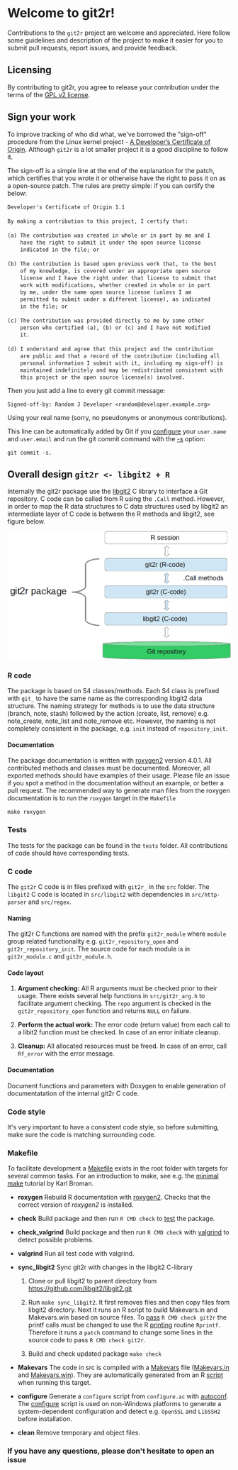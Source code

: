 # Welcome to git2r!

Contributions to the `git2r` project are welcome and appreciated. Here
follow some guidelines and description of the project to make it
easier for you to submit pull requests, report issues, and provide
feedback.

## Licensing

By contributing to git2r, you agree to release your contribution under
the terms of the [GPL v2 license](LICENSE).

## Sign your work

To improve tracking of who did what, we've borrowed the "sign-off"
procedure from the Linux kernel project -
[A Developer’s Certificate of Origin](http://elinux.org/Developer_Certificate_Of_Origin).
Although `git2r` is a lot smaller project it is a good discipline to
follow it.

The sign-off is a simple line at the end of the explanation for
the patch, which certifies that you wrote it or otherwise have
the right to pass it on as a open-source patch. The rules are
pretty simple: if you can certify the below:

```
Developer's Certificate of Origin 1.1

By making a contribution to this project, I certify that:

(a) The contribution was created in whole or in part by me and I
    have the right to submit it under the open source license
    indicated in the file; or

(b) The contribution is based upon previous work that, to the best
    of my knowledge, is covered under an appropriate open source
    license and I have the right under that license to submit that
    work with modifications, whether created in whole or in part
    by me, under the same open source license (unless I am
    permitted to submit under a different license), as indicated
    in the file; or

(c) The contribution was provided directly to me by some other
    person who certified (a), (b) or (c) and I have not modified
    it.

(d) I understand and agree that this project and the contribution
    are public and that a record of the contribution (including all
    personal information I submit with it, including my sign-off) is
    maintained indefinitely and may be redistributed consistent with
    this project or the open source license(s) involved.
```

Then you just add a line to every git commit message:

```
Signed-off-by: Random J Developer <random@developer.example.org>
```

Using your real name (sorry, no pseudonyms or anonymous contributions).

This line can be automatically added by Git if you
[configure](http://git-scm.com/book/en/Customizing-Git-Git-Configuration)
your `user.name` and `user.email` and run the git commit command with
the
[-s](https://www.kernel.org/pub/software/scm/git/docs/git-commit.html)
option:

```
git commit -s.
```

## Overall design `git2r <- libgit2 + R`

Internally the git2r package use the
[libgit2](https://libgit2.github.com/) C library to interface a Git
repository. C code can be called from R using the `.Call`
method. However, in order to map the R data structures to C data
structures used by libgit2 an intermediate layer of C code is between
the R methods and libgit2, see figure below.

![Overall design](figure/git2r-design.png)

### R code

The package is based on S4 classes/methods. Each S4 class is prefixed
with `git_` to have the same name as the corresponding libgit2 data
structure. The naming strategy for methods is to use the data
structure (branch, note, stash) followed by the action (create, list,
remove) e.g. note_create, note_list and note_remove etc. However, the
naming is not completely consistent in the package, e.g. `init`
instead of `repository_init`.


#### Documentation

The package documentation is written with
[roxygen2](http://cran.r-project.org/web/packages/roxygen2/index.html)
version 4.0.1.  All contributed methods and classes must be
documented. Moreover, all exported methods should have examples of
their usage. Please file an issue if you spot a method in the
documentation without an example, or better a pull request. The
recommended way to generate man files from the roxygen documentation
is to run the `roxygen` target in the `Makefile`

```
make roxygen
```

### Tests

The tests for the package can be found in the `tests` folder. All
contributions of code should have corresponding tests.

### C code

The `git2r` C code is in files prefixed with `git2r_` in the `src`
folder. The `libgit2` C code is located in `src/libgit2` with
dependencies in `src/http-parser` and `src/regex`.

#### Naming

The git2r C functions are named with the prefix `git2r_module` where
`module` group related functionality e.g. `git2r_repository_open` and
`git2r_repository_init`. The source code for each module is in
`git2r_module.c` and `git2r_module.h`.

#### Code layout

1. **Argument checking:** All R arguments must be checked prior to
   their usage. There exists several help functions in
   `src/git2r_arg.h` to facilitate argument checking. The `repo`
   argument is checked in the `git2r_repository_open` function and
   returns `NULL` on failure.

2. **Perform the actual work:** The error code (return value) from
   each call to a libit2 function must be checked. In case of an error
   initiate cleanup.

3. **Cleanup:** All allocated resources must be freed. In case of an
   error, call `Rf_error` with the error message.

#### Documentation

Document functions and parameters with Doxygen to enable generation of
documentatation of the internal git2r C code.

### Code style

It's very important to have a consistent code style, so before
submitting, make sure the code is matching surrounding code.

### Makefile

To facilitate development a [Makefile](Makefile) exists in the root
folder with targets for several common tasks. For an introduction to
make, see e.g. the
[minimal make](http://kbroman.github.io/minimal_make/) tutorial by
Karl Broman.

* **roxygen** Rebuild R documentation with
  [roxygen2](http://cran.r-project.org/web/packages/roxygen2/index.html). Checks
  that the correct version of *roxygen2* is installed.

* **check** Build package and then run `R CMD check` to
  [test](http://cran.r-project.org/doc/manuals/r-release/R-exts.html#Checking-packages)
  the package.

* **check_valgrind** Build package and then run `R CMD check` with
  [valgrind](http://valgrind.org/) to detect possible problems.

* **valgrind** Run all test code with valgrind.

* **sync_libgit2** Sync git2r with changes in the libgit2 C-library

  1. Clone or pull libgit2 to parent directory from
     https://github.com/libgit2/libgit2.git

  2. Run `make sync_libgit2`. It first removes files and then copy
     files from libgit2 directory. Next it runs an R script to build
     Makevars.in and Makevars.win based on source files. To
     [pass](http://cran.r-project.org/doc/manuals/r-release/R-exts.html#Writing-portable-packages)
     `R CMD check git2r` the printf calls must be changed to use the R
     [printing](http://cran.r-project.org/doc/manuals/r-release/R-exts.html#Printing)
     routine `Rprintf`. Therefore it runs a `patch` command to change
     some lines in the source code to pass `R CMD check git2r`.

  3. Build and check updated package `make check`

* **Makevars** The code in src is compiled with a
  [Makevars](http://cran.r-project.org/doc/manuals/r-release/R-exts.html#Using-Makevars)
  file ([Makevars.in](src/Makevars.in) and
  [Makevars.win](src/Makevars.win)). They are automatically generated
  from an R [script](tools/build_Makevars.r) when running this target.

* **configure** Generate a `configure` script from `configure.ac` with
  [autoconf](https://www.gnu.org/software/autoconf/). The
  [configure](http://cran.r-project.org/doc/manuals/r-release/R-exts.html#Configure-and-cleanup)
  script is used on non-Windows platforms to generate a
  system-dependent configuration and detect e.g. `OpenSSL` and
  `LibSSH2` before installation.

* **clean** Remove temporary and object files.

### If you have any questions, please don't hesitate to open an issue
